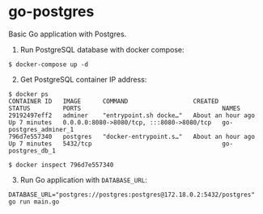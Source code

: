# go-postgres

Basic Go application with Postgres.

1. Run PostgreSQL database with docker compose:
```
$ docker-compose up -d
```

2. Get PostgreSQL container IP address:
```
$ docker ps
CONTAINER ID   IMAGE      COMMAND                  CREATED             STATUS         PORTS                                       NAMES
29192497eff2   adminer    "entrypoint.sh docke…"   About an hour ago   Up 7 minutes   0.0.0.0:8080->8080/tcp, :::8080->8080/tcp   go-postgres_adminer_1
796d7e557340   postgres   "docker-entrypoint.s…"   About an hour ago   Up 7 minutes   5432/tcp                                    go-postgres_db_1

$ docker inspect 796d7e557340
```

3. Run Go application with `DATABASE_URL`:
```
DATABASE_URL="postgres://postgres:postgres@172.18.0.2:5432/postgres" go run main.go
```